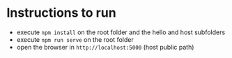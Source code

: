 # Instructions to run

- execute `npm install` on the root folder and the hello and host subfolders
- execute `npm run serve` on the root folder
- open the browser in `http://localhost:5000` (host public path)